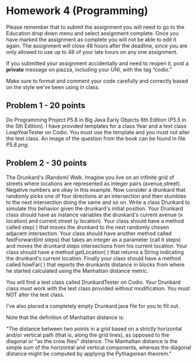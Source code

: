 # Homework 4 (Programming)

Please remember that to submit the assignment you will need to go to the Education drop down menu and select assignment complete. Once you have marked the assignment as complete you will not be able to edit it again. The assignment will close 48 hours after the deadline, since you are only allowed to use up to 48 of your late hours on any one assignment.

If you submitted your assignment accidentally and need to reopen it, post a **private** message on piazza, including your UNI, with the tag “codio.”

Make sure to format and comment your code carefully and correctly based on the style we've been using in class.

## Problem 1 - 20 points

Do Programming Project P5.8 in Big Java Early Objects 6th Edition (P5.5 in the 5th Edition). I have provided templates for a class Year and a test class LeapYearTester on Codio. You must use the template and you must not alter the test class. An image of the question from the book can be found in file *P5.8.png*.

## Problem 2 - 30 points

The Drunkard's (Random) Walk. Imagine you live on an infinite grid of streets where locations are represented as integer pairs (avenue,street). Negative numbers are okay in this example. Now consider a drunkard that randomly picks one of four directions at an intersection and then stumbles to the next intersection doing the same and so on. Write a class Drunkard to simulate this behavior given the drunkard's initial position. Your Drunkard class should have as instance variables the drunkard's current avenue (x location) and current street (y location). Your class should have a method called step( ) that moves the drunkard to the next randomly chosen adjacent intersection. Your class should have another method called fastForward(int steps) that takes an integer as a parameter (call it steps) and moves the drunkard steps intersections from his current location. Your class should have a method getLocation( ) that returns a String indicating the drunkard's current location. Finally your class should have a method called howFar( ) that reports the drunkards distance in blocks from where he started calculated using the Manhattan distance metric.

You will find a test class called DrunkardTester on Codio. Your Drunkard class must work with the test class provided without modification. You must NOT alter the test class.

I've also placed a completely empty Drunkard.java file for you to fill out.

Note that the definition of Manhattan distance is: 

"The distance between two points in a grid based on a strictly horizontal and/or vertical path (that is, along the grid lines), as opposed to the diagonal or "as the crow flies" distance. The Manhattan distance is the simple sum of the horizontal and vertical components, whereas the diagonal distance might be computed by applying the Pythagorean theorem."
